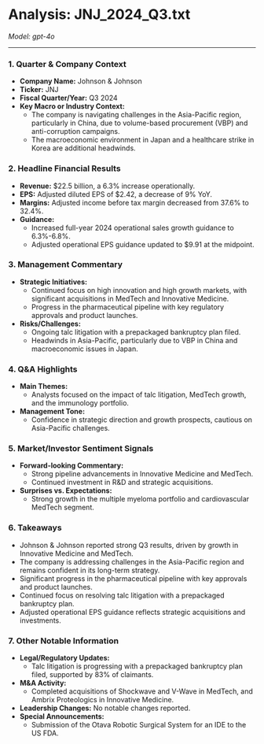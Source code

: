 # Analysis: JNJ_2024_Q3.txt

*Model: gpt-4o*

---

### 1. Quarter & Company Context
- **Company Name:** Johnson & Johnson
- **Ticker:** JNJ
- **Fiscal Quarter/Year:** Q3 2024
- **Key Macro or Industry Context:**
  - The company is navigating challenges in the Asia-Pacific region, particularly in China, due to volume-based procurement (VBP) and anti-corruption campaigns.
  - The macroeconomic environment in Japan and a healthcare strike in Korea are additional headwinds.

### 2. Headline Financial Results
- **Revenue:** $22.5 billion, a 6.3% increase operationally.
- **EPS:** Adjusted diluted EPS of $2.42, a decrease of 9% YoY.
- **Margins:** Adjusted income before tax margin decreased from 37.6% to 32.4%.
- **Guidance:**
  - Increased full-year 2024 operational sales growth guidance to 6.3%-6.8%.
  - Adjusted operational EPS guidance updated to $9.91 at the midpoint.

### 3. Management Commentary
- **Strategic Initiatives:**
  - Continued focus on high innovation and high growth markets, with significant acquisitions in MedTech and Innovative Medicine.
  - Progress in the pharmaceutical pipeline with key regulatory approvals and product launches.
- **Risks/Challenges:**
  - Ongoing talc litigation with a prepackaged bankruptcy plan filed.
  - Headwinds in Asia-Pacific, particularly due to VBP in China and macroeconomic issues in Japan.

### 4. Q&A Highlights
- **Main Themes:**
  - Analysts focused on the impact of talc litigation, MedTech growth, and the immunology portfolio.
- **Management Tone:**
  - Confidence in strategic direction and growth prospects, cautious on Asia-Pacific challenges.

### 5. Market/Investor Sentiment Signals
- **Forward-looking Commentary:**
  - Strong pipeline advancements in Innovative Medicine and MedTech.
  - Continued investment in R&D and strategic acquisitions.
- **Surprises vs. Expectations:**
  - Strong growth in the multiple myeloma portfolio and cardiovascular MedTech segment.

### 6. Takeaways
- Johnson & Johnson reported strong Q3 results, driven by growth in Innovative Medicine and MedTech.
- The company is addressing challenges in the Asia-Pacific region and remains confident in its long-term strategy.
- Significant progress in the pharmaceutical pipeline with key approvals and product launches.
- Continued focus on resolving talc litigation with a prepackaged bankruptcy plan.
- Adjusted operational EPS guidance reflects strategic acquisitions and investments.

### 7. Other Notable Information
- **Legal/Regulatory Updates:**
  - Talc litigation is progressing with a prepackaged bankruptcy plan filed, supported by 83% of claimants.
- **M&A Activity:**
  - Completed acquisitions of Shockwave and V-Wave in MedTech, and Ambrix Proteologics in Innovative Medicine.
- **Leadership Changes:** No notable changes reported.
- **Special Announcements:**
  - Submission of the Otava Robotic Surgical System for an IDE to the US FDA.